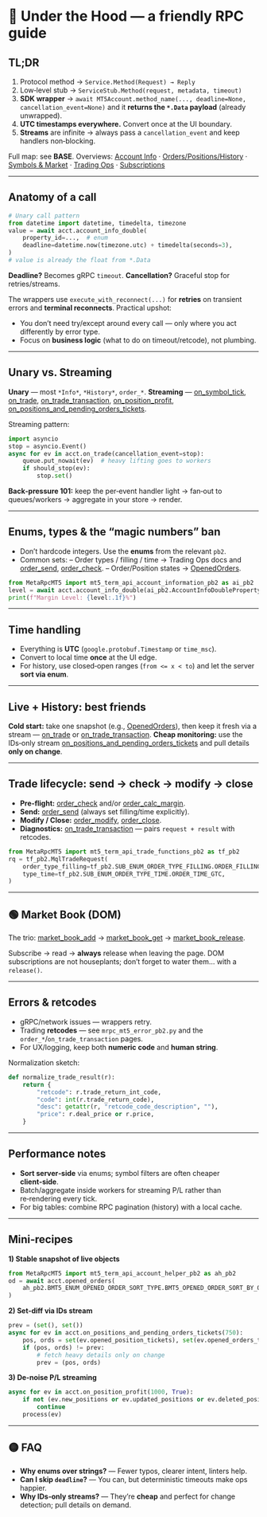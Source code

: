 # 🚗 Under the Hood — a friendly RPC guide

## TL;DR

1. Protocol method → `Service.Method(Request) → Reply`
2. Low‑level stub → `ServiceStub.Method(request, metadata, timeout)`
3. **SDK wrapper** → `await MT5Account.method_name(..., deadline=None, cancellation_event=None)` and it **returns the `*.Data` payload** (already unwrapped).
4. **UTC timestamps everywhere.** Convert once at the UI boundary.
5. **Streams** are infinite → always pass a `cancellation_event` and keep handlers non‑blocking.

Full map: see **BASE**.
Overviews:  [Account Info](./Account_Information/Account_Information_Overview.md) · [Orders/Positions/History](./Orders_Positions_History/OrdersPositionsHistory_Overview.md) · [Symbols & Market](./Symbols_and_Market/SymbolsandMarket_Overview.md) · [Trading Ops](./Trading_Operations/TradingOperations_Overview.md) · [Subscriptions](./Subscriptions_Streaming/SubscriptionsStreaming_Overview.md)

---

## Anatomy of a call

```python
# Unary call pattern
from datetime import datetime, timedelta, timezone
value = await acct.account_info_double(
    property_id=...,  # enum
    deadline=datetime.now(timezone.utc) + timedelta(seconds=3),
)
# value is already the float from *.Data
```

**Deadline?** Becomes gRPC `timeout`.
**Cancellation?** Graceful stop for retries/streams.

The wrappers use `execute_with_reconnect(...)` for **retries** on transient errors and **terminal reconnects**. Practical upshot:

* You don’t need try/except around every call — only where you act differently by error type.
* Focus on **business logic** (what to do on timeout/retcode), not plumbing.

---

## Unary vs. Streaming

**Unary** — most `*Info*`, `*History*`, `order_*`.
**Streaming** — [on\_symbol\_tick](./Subscriptions_Streaming/on_symbol_tick.md), [on\_trade](./Subscriptions_Streaming/on_trade.md), [on\_trade\_transaction](./Subscriptions_Streaming/on_trade_transaction.md), [on\_position\_profit](./Subscriptions_Streaming/on_position_profit.md), [on\_positions\_and\_pending\_orders\_tickets](./Subscriptions_Streaming/on_positions_and_pending_orders_tickets.md).

Streaming pattern:

```python
import asyncio
stop = asyncio.Event()
async for ev in acct.on_trade(cancellation_event=stop):
    queue.put_nowait(ev)  # heavy lifting goes to workers
    if should_stop(ev):
        stop.set()
```

**Back‑pressure 101:** keep the per‑event handler light → fan‑out to queues/workers → aggregate in your store → render.

---

## Enums, types & the “magic numbers” ban

* Don’t hardcode integers. Use the **enums** from the relevant `pb2`.
* Common sets:
  – Order types / filling / time → Trading Ops docs and [order\_send](./Trading_Operations/order_send.md), [order\_check](./Trading_Operations/order_check.md).
  – Order/Position states → [OpenedOrders](./Orders_Positions_History/opened_orders.md).

```python
from MetaRpcMT5 import mt5_term_api_account_information_pb2 as ai_pb2
level = await acct.account_info_double(ai_pb2.AccountInfoDoublePropertyType.ACCOUNT_MARGIN_LEVEL)
print(f"Margin Level: {level:.1f}%")
```

---

## Time handling

* Everything is **UTC** (`google.protobuf.Timestamp` or `time_msc`).
* Convert to local time **once** at the UI edge.
* For history, use closed‑open ranges (`from <= x < to`) and let the server **sort via enum**.

---

## Live + History: best friends

**Cold start:** take one snapshot (e.g., [OpenedOrders](./Orders_Positions_History/opened_orders.md)), then keep it fresh via a stream — [on\_trade](./Subscriptions_Streaming/on_trade.md) or [on\_trade\_transaction](./Subscriptions_Streaming/on_trade_transaction.md).
**Cheap monitoring:** use the IDs‑only stream [on\_positions\_and\_pending\_orders\_tickets](./Subscriptions_Streaming/on_positions_and_pending_orders_tickets.md) and pull details **only on change**.

---

## Trade lifecycle: send → check → modify → close

* **Pre‑flight:** [order\_check](./Trading_Operations/order_check.md) and/or [order\_calc\_margin](./Trading_Operations/order_calc_margin.md).
* **Send:** [order\_send](./Trading_Operations/order_send.md) (always set filling/time explicitly).
* **Modify / Close:** [order\_modify](./Trading_Operations/order_modify.md), [order\_close](./Trading_Operations/order_close.md).
* **Diagnostics:** [on\_trade\_transaction](./Subscriptions_Streaming/on_trade_transaction.md) — pairs `request + result` with retcodes.

```python
from MetaRpcMT5 import mt5_term_api_trade_functions_pb2 as tf_pb2
rq = tf_pb2.MqlTradeRequest(
    order_type_filling=tf_pb2.SUB_ENUM_ORDER_TYPE_FILLING.ORDER_FILLING_FOK,
    type_time=tf_pb2.SUB_ENUM_ORDER_TYPE_TIME.ORDER_TIME_GTC,
)
```

---

## 🟢 Market Book (DOM)

The trio: [market\_book\_add](./Symbols_and_Market/market_book_add.md) → [market\_book\_get](./Symbols_and_Market/market_book_get.md) → [market\_book\_release](./Symbols_and_Market/market_book_release.md).

Subscribe → read → **always** release when leaving the page. DOM subscriptions are not houseplants; don’t forget to water them… with a `release()`.

---

## Errors & retcodes

* gRPC/network issues — wrappers retry.
* Trading **retcodes** — see `mrpc_mt5_error_pb2.py` and the `order_*`/`on_trade_transaction` pages.
* For UX/logging, keep both **numeric code** and **human string**.

Normalization sketch:

```python
def normalize_trade_result(r):
    return {
        "retcode": r.trade_return_int_code,
        "code": int(r.trade_return_code),
        "desc": getattr(r, "retcode_code_description", ""),
        "price": r.deal_price or r.price,
    }
```

---

## Performance notes

* **Sort server‑side** via enums; symbol filters are often cheaper **client‑side**.
* Batch/aggregate inside workers for streaming P/L rather than re‑rendering every tick.
* For big tables: combine RPC pagination (history) with a local cache.

---

## Mini‑recipes

**1) Stable snapshot of live objects**

```python
from MetaRpcMT5 import mt5_term_api_account_helper_pb2 as ah_pb2
od = await acct.opened_orders(
    ah_pb2.BMT5_ENUM_OPENED_ORDER_SORT_TYPE.BMT5_OPENED_ORDER_SORT_BY_OPEN_TIME_ASC
)
```

**2) Set‑diff via IDs stream**

```python
prev = (set(), set())
async for ev in acct.on_positions_and_pending_orders_tickets(750):
    pos, ords = set(ev.opened_position_tickets), set(ev.opened_orders_tickets)
    if (pos, ords) != prev:
        # fetch heavy details only on change
        prev = (pos, ords)
```

**3) De‑noise P/L streaming**

```python
async for ev in acct.on_position_profit(1000, True):
    if not (ev.new_positions or ev.updated_positions or ev.deleted_positions):
        continue
    process(ev)
```

---

## 🟡 FAQ

* **Why enums over strings?** — Fewer typos, clearer intent, linters help.
* **Can I skip `deadline`?** — You can, but deterministic timeouts make ops happier.
* **Why IDs‑only streams?** — They’re **cheap** and perfect for change detection; pull details on demand.


